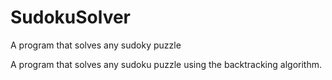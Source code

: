 # SudokuSolver
A program that solves any sudoky puzzle

A program that solves any sudoku puzzle using the backtracking algorithm.
